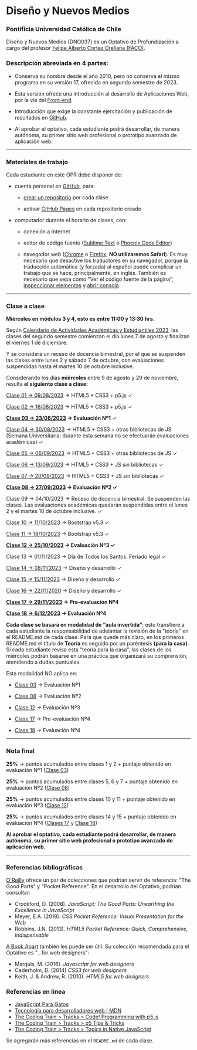 # Diseño y Nuevos Medios

### Pontificia Universidad Católica de Chile

Diseño y Nuevos Medios (DNO037) es un Optativo de Profundización a cargo del profesor [Felipe Alberto Cortez Orellana (FACO)](https://faco.cl/).

### Descripción abreviada en 4 partes:

- Conserva su nombre desde el año 2010, pero no conserva el mismo programa en su versión 17, ofrecida en segundo semestre de 2023.

- Esta versión ofrece una introducción al desarrollo de Aplicaciones Web, por la vía del [Front-end](https://es.wikipedia.org/wiki/Desarrollo_web_Front-end).

- Introducción que exige la constante ejercitación y publicación de resultados en [GitHub](https://github.com/).

- Al aprobar el optativo, cada estudiante podrá desarrollar, de manera autónoma, su primer sitio web profesional o prototipo avanzado de aplicación web.

- - - - - - - - - -

### Materiales de trabajo

Cada estudiante en este OPR debe disponer de:

- cuenta personal en [GitHub](https://github.com/join), para:

  - [crear un repositorio](https://docs.github.com/es/get-started/quickstart/create-a-repo) por cada clase

  - activar [GitHub Pages](https://docs.github.com/es/pages/getting-started-with-github-pages/creating-a-github-pages-site) en cada repositorio creado

- computador durante el horario de clases, con:

  - conexión a Internet

  - editor de código fuente ([Sublime Text](https://www.sublimetext.com/) o [Phoenix Code Editor](https://phcode.dev/))

  - navegador web ([Chrome](https://www.google.com/intl/es-419/chrome/) o [Firefox](https://www.mozilla.org/es-CL/firefox/new/); **NO utilizaremos Safari**). Es muy necesario que desactive los traductores en su navegador, porque la traducción automática (y forzada) al español puede complicar un trabajo que se hace, principalmente, en inglés. También es necesario que sepa como "Ver el código fuente de la página", [inspeccionar elementos](https://support.hostinger.es/es/articles/2333029-como-inspeccionar-los-elementos-del-sitio-web) y [abrir consola](https://transferwise.com/es/help/articles/2954851/como-abrir-la-consola-de-tu-navegador)


- - - - - - - - -

### Clase a clase

**Miércoles en módulos 3 y 4, esto es entre 11:00 y 13:30 hrs.** 

Según [Calendario de Actividades Académicas y Estudiantiles 2023](https://registrosacademicos.uc.cl/wp-content/uploads/2022/11/Calendario-Academico-2023.pdf), las clases del segundo semestre comienzan el día lunes 7 de agosto y finalizan el viernes 1 de diciembre. 

Y se considera un receso de docencia bimestral, por el que se suspenden las clases entre lunes 2 y sábado 7 de octubre, con evaluaciones suspendidas hasta el martes 10 de octubre inclusive.

Considerando los días **miércoles** entre 9 de agosto y 29 de noviembre, resulta **el siguiente clase a clase:**

[Clase 01 → 09/08/2023](https://github.com/profesorfaco/dno037-2023-2/tree/main/clase-01) → HTML5 + CSS3 + p5.js ✓

[Clase 02 → 16/08/2023](https://github.com/profesorfaco/dno037-2023-2/tree/main/clase-02) → HTML5 + CSS3 + p5.js ✓

**[Clase 03 → 23/08/2023](https://github.com/profesorfaco/dno037-2023-2/tree/main/clase-03) → Evaluación Nº1** ✓

[Clase 04 → 30/08/2023](https://github.com/profesorfaco/dno037-2023-2/tree/main/clase-04) → HTML5 + CSS3 + otras bibliotecas de JS (Semana Universitaria; durante esta semana no se efectuarán evaluaciones académicas) ✓

[Clase 05 → 06/09/2023](https://github.com/profesorfaco/dno037-2023-2/tree/main/clase-05) → HTML5 + CSS3 + otras bibliotecas de JS ✓

[Clase 06 → 13/09/2023](https://github.com/profesorfaco/dno037-2023-2/tree/main/clase-06) → HTML5 + CSS3 + JS sin bibliotecas ✓

[Clase 07 → 20/09/2023](https://github.com/profesorfaco/dno037-2023-2/tree/main/clase-07) → HTML5 + CSS3 + JS sin bibliotecas ✓

**[Clase 08 → 27/09/2023](https://github.com/profesorfaco/dno037-2023-2/tree/main/clase-08) → Evaluación Nº2 ✓**

Clase 09 → 04/10/2023 → Receso de docencia bimestral. Se suspenden las clases. Las evaluaciones académicas quedarán suspendidas entre el lunes 2 y el martes 10 de octubre inclusive. ✓

[Clase 10 → 11/10/2023](https://github.com/profesorfaco/dno037-2023-2/tree/main/clase-10) → Bootstrap v5.3 ✓

[Clase 11 → 18/10/2023](https://github.com/profesorfaco/dno037-2023-2/tree/main/clase-11) → Bootstrap v5.3 ✓

**[Clase 12 → 25/10/2023](https://github.com/profesorfaco/dno037-2023-2/tree/main/clase-12) → Evaluación Nº3 ✓**

Clase 13 → 01/11/2023 → Día de Todos los Santos. Feriado legal ✓

[Clase 14 → 08/11/2023](https://github.com/profesorfaco/dno037-2023-2/tree/main/clase-14) → Diseño y desarrollo ✓

[Clase 15 → 15/11/2023](https://github.com/profesorfaco/dno037-2023-2/tree/main/clase-15) → Diseño y desarrollo ✓

[Clase 16 → 22/11/2020](https://github.com/profesorfaco/dno037-2023-2/tree/main/clase-16) → Diseño y desarrollo ✓

**[Clase 17 → 29/11/2023](https://github.com/profesorfaco/dno037-2023-2/tree/main/clase-17) → Pre-evaluación Nº4**

**[Clase 18 → 6/12/2023](https://github.com/profesorfaco/dno037-2023-2/tree/main/clase-18) → Evaluación Nº4**


**Cada clase se basará en modalidad de “aula invertida”**; esto transfiere a cada estudiante la responsabilidad de adelantar la revisión de la "teoría" en el README.md de cada clase. Para que quede más claro, en los primeros README.md el título de **Teoría** es seguido por un paréntesis **(para la casa)**. Si cada estudiante revisa esta "teoría para la casa", las clases de los miércoles podrán basarse en una práctica que organizará su comprensión, atendiendo a dudas puntuales.

Esta modalidad NO aplica en:

- [Clase 03](https://github.com/profesorfaco/dno037-2023-2/tree/main/clase-03) → Evaluación Nº1

- [Clase 08](https://github.com/profesorfaco/dno037-2023-2/tree/main/clase-08) → Evaluación Nº2

- [Clase 12](https://github.com/profesorfaco/dno037-2023-2/tree/main/clase-12) → Evaluación Nº3

- [Clase 17](https://github.com/profesorfaco/dno037-2023-2/tree/main/clase-17) → Pre-evaluación Nº4

- [Clase 18](https://github.com/profesorfaco/dno037-2023-2/tree/main/clase-18) → Evaluación Nº4

- - - - - - - -

### Nota final

**25%** → puntos acumulados entre clases 1 y 2 + puntaje obtenido en evaluación Nº1 ([Clase 03](https://github.com/profesorfaco/dno037-2023-2/tree/main/clase-03#readme))

**25%** → puntos acumulados entre clases 5, 6 y 7 + puntaje obtenido en evaluación Nº2 ([Clase 08](https://github.com/profesorfaco/dno037-2023-2/tree/main/clase-08#readme))

**25%** → puntos acumulados entre clases 10 y 11 + puntaje obtenido en evaluación Nº3 ([Clase 12](https://github.com/profesorfaco/dno037-2023-2/tree/main/clase-12#readme))

**25%** → puntos acumulados entre clases 14 y 15 + puntaje obtenido en evaluación Nº4 ([Clases 17](https://github.com/profesorfaco/dno037-2023-2/tree/main/clase-17) y [Clase 18](https://github.com/profesorfaco/dno037-2023-2/tree/main/clase-18))

**Al aprobar el optativo, cada estudiante podrá desarrollar, de manera autónoma, su primer sitio web profesional o prototipo avanzado de aplicación web**.

- - - - - - - 

### Referencias bibliográficas

[O'Reilly](http://shop.oreilly.com/) ofrece un par de colecciones que podrían servir de referencia: "The Good Parts" y "Pocket Reference". En el desarrollo del Optativo, podrían consultar: 

- Crockford, D. (2008). *JavaScript: The Good Parts: Unearthing the Excellence in JavaScript*
- Meyer, E.A. (2018). *CSS Pocket Reference: Visual Presentation for the Web*
- Robbins, J.N. (2013). *HTML5 Pocket Reference: Quick, Comprehensive, Indispensable*

[A Book Apart](https://abookapart.com/) también les puede ser útil. Su colección recomendada para el Optativo es "…for web designers":

- Marquis, M. (2016). *Javascript for web designers*
- Cederholm, D. (2014) *CSS3 for web designers*
- Keith, J. & Andrew, R. (2010). *HTML5 for web designers*

### Referencias en línea

- [JavaScript Para Gatos](https://jsparagatos.com/)
- [Tecnología para desarrolladores web | MDN](https://developer.mozilla.org/es/docs/Web)
- [The Coding Train > Tracks > Code! Programming with p5.js](https://thecodingtrain.com/tracks/code-programming-with-p5-js)
- [The Coding Train > Tracks > p5 Tips & Tricks](https://thecodingtrain.com/tracks/p5-tips-and-tricks)
- [The Coding Train	> Tracks > Topics in Native JavaScript](https://thecodingtrain.com/tracks/topics-in-native-javascript)


Se agregarán más referencias en el `README.md` de cada clase.

